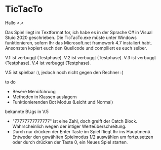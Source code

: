 # TicTacTo

Hallo <.<

Das Spiel liegt im Textformat for, ich habe es in der Sprache C# in Visual Stuio 2020 geschrieben.
Die TicTacTo.exe müste unter Windows funktionieren, sofern Ihr das Microsoft.net framework 4.7 instaliert habt.
Ansonsten kopiert euch den Quellcode und compiliert es euch selber.

V.1 ist verbuggt (Testphase).
V.2 ist verbuggt (Testphase).
V.3 ist verbuggt (Testphase).
V.4 ist verbuggt (Testphase).

V.5 ist spielbar :), jedoch noch nicht gegen den Rechner :( 



to do
  - Besere Menüführung
  - Methoden in Klassen auslagern
  - Funktionierenden Bot Modus (Leicht und Normal)
  
bekannte BUgs in V.5  
  - "77777777777777" ist eine Zahl, doch greift der Catch Block. Wahrscheinlich wegen der intiger Werteüberschreitung.
  - Durch nur drücken der Enter Taste im Spiel fliegt Ihr ins Hauptmenü. Entweder den gewählten Spielmodus 1/2 auswählen
    um fortzusetzen oder durch drücken der Taste 0, ein Neues Spiel starten.








